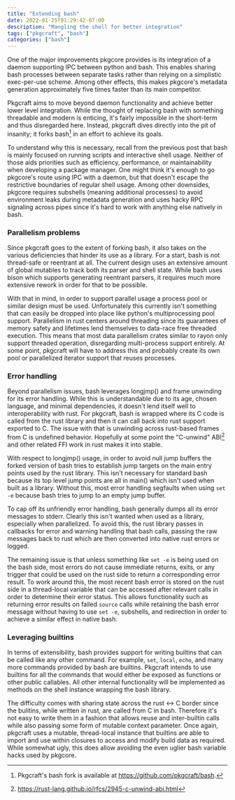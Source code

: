 ```yaml
---
title: "Extending bash"
date: 2022-01-25T01:29:42-07:00
description: "Mangling the shell for better integration"
tags: ["pkgcraft", "bash"]
categories: ["bash"]
---
```


One of the major improvements pkgcore provides is its integration of a daemon
supporting IPC between python and bash. This enables sharing bash processes
between separate tasks rather than relying on a simplistic exec-per-use scheme.
Among other effects, this makes pkgcore's metadata generation approximately
five times faster than its main competitor.

Pkgcraft aims to move beyond daemon functionality and achieve better lower
level integration. While the thought of replacing bash with something
threadable and modern is enticing, it's fairly impossible in the short-term and
thus disregarded here. Instead, pkgcraft dives directly into the pit of
insanity; it forks bash[^1] in an effort to achieve its goals.

To understand why this is necessary, recall from the previous post that bash is
mainly focused on running scripts and interactive shell usage. Neither of those
aids priorities such as efficiency, performance, or maintainability when
developing a package manager. One might think it's enough to go pkgcore's route
using IPC with a daemon, but that doesn't escape the restrictive boundaries of
regular shell usage. Among other downsides, pkgcore requires subshells (meaning
additional processes) to avoid environment leaks during metadata generation and
uses hacky RPC signaling across pipes since it's hard to work with anything
else natively in bash.

### Parallelism problems

Since pkgcraft goes to the extent of forking bash, it also takes on the various
deficiencies that hinder its use as a library. For a start, bash is not
thread-safe or reentrant at all. The current design uses an extensive amount of
global mutables to track both its parser and shell state. While bash uses bison
which supports generating reentrant parsers, it requires much more extensive
rework in order for that to be possible.

With that in mind, in order to support parallel usage a process pool or similar
design must be used. Unfortunately this currently isn't something that can
easily be dropped into place like python's multiprocessing pool support.
Parallelism in rust centers around threading since its guarantees of memory
safety and lifetimes lend themselves to data-race free threaded execution. This
means that most data parallelism crates similar to rayon only support threaded
operation, disregarding multi-process support entirely. At some point, pkgcraft
will have to address this and probably create its own pool or parallelized
iterator support that reuses processes.

### Error handling

Beyond parallelism issues, bash leverages longjmp() and frame unwinding for its
error handling. While this is understandable due to its age, chosen language,
and minimal dependencies, it doesn't lend itself well to interoperability with
rust. For pkgcraft, bash is wrapped where its C code is called from the rust
library and then it can call back into rust support exported to C. The issue
with that is unwinding across rust-based frames from C is undefined behavior.
Hopefully at some point the "C-unwind" ABI[^2] and other related FFI work in
rust makes it into stable.

With respect to longjmp() usage, in order to avoid null jump buffers the forked
version of bash tries to establish jump targets on the main entry points used
by the rust library. This isn't necessary for standard bash because its top
level jump points are all in main() which isn't used when built as a library.
Without this, most error handling segfaults when using `set -e` because bash
tries to jump to an empty jump buffer.

To cap off its unfriendly error handling, bash generally dumps all its error
messages to stderr. Clearly this isn't wanted when used as a library,
especially when parallelized. To avoid this, the rust library passes in
callbacks for error and warning handling that bash calls, passing the raw
messages back to rust which are then converted into native rust errors or
logged.

The remaining issue is that unless something like `set -e` is being used on the
bash side, most errors do not cause immediate returns, exits, or any trigger
that could be used on the rust side to return a corresponding error result. To
work around this, the most recent bash error is stored on the rust side in a
thread-local variable that can be accessed after relevant calls in order to
determine their error status. This allows functionality such as returning error
results on failed `source` calls while retaining the bash error message without
having to use `set -e`, subshells, and redirection in order to achieve a
similar effect in native bash.

### Leveraging builtins

In terms of extensibility, bash provides support for writing builtins that can
be called like any other command. For example, `set`, `local`, `echo`, and many
more commands provided by bash are builtins. Pkgcraft intends to use builtins
for all the commands that would either be exposed as functions or other public
callables. All other internal functionality will be implemented as methods
on the shell instance wrapping the bash library.

The difficulty comes with sharing state across the rust <-> C border since the
bulitins, while written in rust, are called from C in bash. Therefore it's not
easy to write them in a fashion that allows reuse and inter-builtin calls while
also passing some form of mutable context parameter. Once again, pkgcraft uses
a mutable, thread-local instance that builtins are able to import and use
within closures to access and modify build data as required. While somewhat
ugly, this does allow avoiding the even uglier bash variable hacks used by
pkgcore.

[^1]: Pkgcraft's bash fork is available at https://github.com/pkgcraft/bash.
[^2]: https://rust-lang.github.io/rfcs/2945-c-unwind-abi.html
